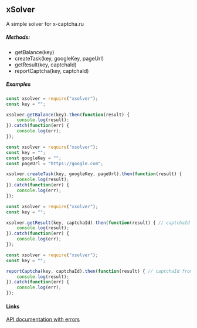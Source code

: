 ## xSolver

A simple solver for x-captcha.ru

##### Methods:

- getBalance(key)
- createTask(key, googleKey, pageUrl)
- getResult(key, captchaId)
- reportCaptcha(key, captchaId)

##### Examples

```javascript
const xsolver = require("xsolver");
const key = "";

xsolver.getBalance(key).then(function(result) {
    console.log(result);
}).catch(function(err) {
    console.log(err);
});
```

```javascript
const xsolver = require("xsolver");
const key = "";
const googleKey = "";
const pageUrl = "https://google.com";

xsolver.createTask(key, googleKey, pageUrl).then(function(result) {
    console.log(result);
}).catch(function(err) {
    console.log(err);
});
```

```javascript
const xsolver = require("xsolver");
const key = "";

xsolver.getResult(key, captchaId).then(function(result) { // captchaId from createTask() result
    console.log(result);
}).catch(function(err) {
    console.log(err);
});
```

```javascript
const xsolver = require("xsolver");
const key = "";

reportCaptcha(key, captchaId).then(function(result) { // captchaId from createTask() result
    console.log(result);
}).catch(function(err) {
    console.log(err);
});
```

#### Links
[API documentation with errors](http://x-captcha.ru/x-api)